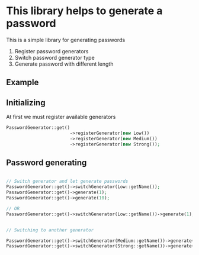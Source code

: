 This library helps to generate a password
=====================

This is a simple library for generating passwords

1. Register password generators
2. Switch password generator type
3. Generate password with different length


Example
-------

Initializing
-------
At first we must register available generators
~~~~~ php
PasswordGenerator::get()
                        ->registerGenerator(new Low())
                        ->registerGenerator(new Medium())
                        ->registerGenerator(new Strong());
~~~~~

Password generating
------

~~~~~ php

// Switch generator and let generate passwords
PasswordGenerator::get()->switchGenerator(Low::getName());
PasswordGenerator::get()->generate(1);
PasswordGenerator::get()->generate(10);

// OR
PasswordGenerator::get()->switchGenerator(Low::getName())->generate(1);


// Switching to another generator

PasswordGenerator::get()->switchGenerator(Medium::getName())->generate(10);
PasswordGenerator::get()->switchGenerator(Strong::getName())->generate(15);
~~~~~
